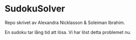 # SudokuSolver

Repo skrivet av Alexandra Nicklasson & Soleiman Ibrahim.

En sudoku tar lång tid att lösa. Vi har löst detta problemet nu. 

